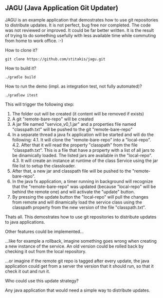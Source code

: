 JAGU (Java Application Git Updater)
-----------------------------------

JAGU is an example application that demostrates how to use git repositories to distribute updates.
It is not perfect, bug free nor completed. The code was not reviewed or improved. It could be far better written. It is the result of trying to do something usefully with less available time while commuting from home to work office. :-)

How to clone it?

```
git clone https://github.com/stitakis/jagu.git
```

How to build it?

```
./gradle build
```

How to run the demo (impl. as integration test, not fully automated)?

```
./gradlew itest
```

This will trigger the following step:

1. The folder out will be created (it content will be removed if exists)
2. A git "remote-bare-repo" will be created
3. A jar file named "service_v0_1.jar" and a properties file named "classpath.txt" will be pushed to the git "remote-bare-repo"
4. In a separate thread a java fx application will be started and will do the following:
    4.1. It will clone the "remote-bare-repo" into a "local-repo".
    4.2. After that it will read the property "classpath" from the file "classpath.txt". This is a file that have a property with a list of all jars to be dinamically loaded. The listed jars are available in the "local-repo".
    4.3. It will create an instance at runtime of the class Service using the jar file list to setup the classloader.
5. After that, a new jar and classpath file will be pushed to the "remote-bare-repo".
6. In the java fx application, a timer running in background will recognize that the "remote-bare-repo" was updated (because "local-repo" will be behind the remote one) and will activate the "update" button.
7. By pressing the update button the "local-repo" will pull the changes from remote and will dinamically load the service class using the classpath property from the new version of the file "classpath.txt".

Thats all. This demostrates how to use git repositories to distribute updates to java applications.

Other features could be implemented...

...like for example a rollback, imagine something goes wrong when creating a new instance of the service. An old version could be rolled back by checking it out from the local repository.

...or imagine if the remote git repo is tagged after every update, the java application could get from a server the version that it should run, so that it check it out and run it.

Who could use this update strategy?

Any java application that would need a simple way to distribute updates.

